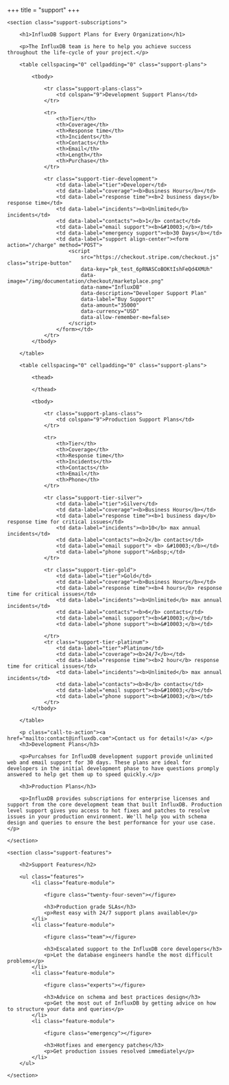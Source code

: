 +++
title = "support"
+++
<article class="article-support">
	
	<section class="support-subscriptions">
	
		<h1>InfluxDB Support Plans for Every Organization</h1>
		
		<p>The InfluxDB team is here to help you achieve success throughout the life-cycle of your project.</p>
		
		<table cellspacing="0" cellpadding="0" class="support-plans">
			
			<tbody>

				<tr class="support-plans-class">
					<td colspan="9">Development Support Plans</td>
				</tr>
				
				<tr>
					<th>Tier</th>
					<th>Coverage</th>
					<th>Response time</th>
					<th>Incidents</th>
					<th>Contacts</th>
					<th>Email</th>
					<th>Length</th>
					<th>Purchase</th>
				</tr>

				<tr class="support-tier-development">
					<td data-label="tier">Developer</td>
					<td data-label="coverage"><b>Business Hours</b></td>
					<td data-label="response time"><b>2 business days</b> response time</td>
					<td data-label="incidents"><b>Unlimited</b> incidents</td>
					<td data-label="contacts"><b>1</b> contact</td>
					<td data-label="email support"><b>&#10003;</b></td>
					<td data-label="emergency support"><b>30 Days</b></td>
					<td data-label="support align-center"><form action="/charge" method="POST">
						<script
							src="https://checkout.stripe.com/checkout.js" class="stripe-button"
							data-key="pk_test_6pRNASCoBOKtIshFeQd4XMUh"
							data-image="/img/documentation/checkout/marketplace.png"
							data-name="InfluxDB"
							data-description="Developer Support Plan"
							data-label="Buy Support"
							data-amount="35000"
							data-currency="USD"
							data-allow-remember-me=false>
					 	</script>
					</form></td>
				</tr>
			</tbody>
					
		</table>

		<table cellspacing="0" cellpadding="0" class="support-plans">
			
			<thead>

			</thead>
			
			<tbody>

				<tr class="support-plans-class">
					<td colspan="9">Production Support Plans</td>
				</tr>
				
				<tr>
					<th>Tier</th>
					<th>Coverage</th>
					<th>Response time</th>
					<th>Incidents</th>
					<th>Contacts</th>
					<th>Email</th>
					<th>Phone</th>
				</tr>

				<tr class="support-tier-silver">
					<td data-label="tier">Silver</td>
					<td data-label="coverage"><b>Business Hours</b></td>
					<td data-label="response time"><b>1 business day</b> response time for critical issues</td>
					<td data-label="incidents"><b>10</b> max annual incidents</td>
					<td data-label="contacts"><b>2</b> contacts</td>
					<td data-label="email support"> <b> &#10003;</b></td>
					<td data-label="phone support">&nbsp;</td>
				</tr>
				
				<tr class="support-tier-gold">
					<td data-label="tier">Gold</td>
					<td data-label="coverage"><b>Business Hours</b></td>
					<td data-label="response time"><b>4 hours</b> response time for critical issues</td>
					<td data-label="incidents"><b>Unlimited</b> max annual incidents</td>
					<td data-label="contacts"><b>6</b> contacts</td>
					<td data-label="email support"><b>&#10003;</b></td>
					<td data-label="phone support"><b>&#10003;</b></td>

				</tr>
				<tr class="support-tier-platinum">
					<td data-label="tier">Platinum</td>
					<td data-label="coverage"><b>24/7</b></td>
					<td data-label="response time"><b>2 hour</b> response time for critical issues</td>
					<td data-label="incidents"><b>Unlimited</b> max annual incidents</td>
					<td data-label="contacts"><b>8</b> contacts</td>
					<td data-label="email support"><b>&#10003;</b></td>
					<td data-label="phone support"><b>&#10003;</b></td>
				</tr>
			</tbody>
					
		</table>

		<p class="call-to-action"><a href="mailto:contact@influxdb.com">Contact us for details!</a> </p>
		<h3>Development Plans</h3>

		<p>Purcahses for InfluxDB development support provide unlimited web and email support for 30 days. These plans are ideal for developers in the initial development phase to have questions promply answered to help get them up to speed quickly.</p>

		<h3>Production Plans</h3>

		<p>InfluxDB provides subscriptions for enterprise licenses and support from the core development team that built InfluxDB. Production level support gives you access to hot fixes and patches to resolve issues in your production environment. We'll help you with schema design and queries to ensure the best performance for your use case.</p>
		
	</section>
	
	<section class="support-features">
	
		<h2>Support Features</h2>
	
		<ul class="features">
			<li class="feature-module">
				
				<figure class="twenty-four-seven"></figure>
				
				<h3>Production grade SLAs</h3>
				<p>Rest easy with 24/7 support plans available</p>
			</li>
			<li class="feature-module">
				
				<figure class="team"></figure>
				
				<h3>Escalated support to the InfluxDB core developers</h3>
				<p>Let the database engineers handle the most difficult problems</p>
			</li>
			<li class="feature-module">
				
				<figure class="experts"></figure>
				
				<h3>Advice on schema and best practices design</h3>
				<p>Get the most out of InfluxDB by getting advice on how to structure your data and queries</p>
			</li>
			<li class="feature-module">
				
				<figure class="emergency"></figure>
				
				<h3>Hotfixes and emergency patches</h3>
				<p>Get production issues resolved immediately</p>
			</li>
		</ul>

	</section>

</article>
